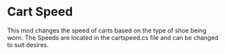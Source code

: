 # Cart Speed

This mod changes the speed of carts based on the type of shoe being worn.  The Speeds are located in the cartspeed.cs file and can be changed to suit desires.
